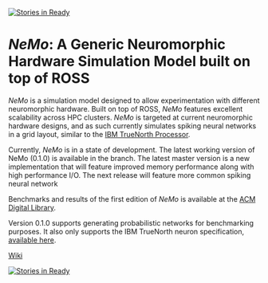 [![Stories in Ready](https://badge.waffle.io/markplagge/NeMo.png?label=ready&title=Ready)](https://waffle.io/markplagge/NeMo)
# *NeMo*: A Generic Neuromorphic Hardware Simulation Model built on top of ROSS

*NeMo* is a simulation model designed to allow experimentation with different neuromorphic hardware. Built on top of ROSS, *NeMo* features excellent scalability across HPC clusters. *NeMo* is targeted at current neuromorphic hardware designs, and as such currently simulates spiking neural networks in a grid layout, similar to the [IBM TrueNorth Processor](http://science.sciencemag.org/content/345/6197/668.short). 

Currently, *NeMo* is in a state of development. The latest working version of NeMo (0.1.0) is available in the branch. The latest master version is a new implementation that will feature improved memory performance along with high performance I/O. The next release will feature more common spiking neural network 

Benchmarks and results of the first edition of *NeMo* is available at the [ACM Digital Library](http://doi.acm.org/10.1145/2901378.2901392). 


Version 0.1.0 supports generating probabilistic networks for benchmarking purposes. It also only supports the IBM TrueNorth neuron specification, [available here](http://ieeexplore.ieee.org/xpls/abs_all.jsp?arnumber=6707077&tag=1).

[Wiki](https://github.com/markplagge/NeMo/wiki)

[![Stories in Ready](https://badge.waffle.io/markplagge/NeMo.svg?label=ready&title=Ready)](http://waffle.io/markplagge/NeMo)
